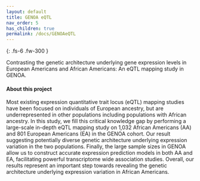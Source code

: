 ```yaml
---
layout: default
title: GENOA eQTL
nav_order: 5
has_children: true
permalink: /docs/GENOAeQTL
---
```



{: .fs-6 .fw-300 }

Contrasting the genetic architecture underlying gene expression levels in European Americans and African Americans: An eQTL mapping study in GENOA.

#### About this project
Most existing expression quantitative trait locus (eQTL) mapping studies have been focused on individuals of European ancestry, but are underrepresented in other populations including populations with African ancestry. In this study, we fill this critical knowledge gap by performing a large-scale in-depth eQTL mapping study on 1,032 African Americans (AA) and 801 European Americans (EA) in the GENOA cohort. Our result suggesting potentially diverse genetic architecture underlying expression variation in the two populations. Finally, the large sample sizes in GENOA allow us to construct accurate expression prediction models in both AA and EA, facilitating powerful transcriptome wide association studies. Overall, our results represent an important step towards revealing the genetic architecture underlying expression variation in African Americans. 
